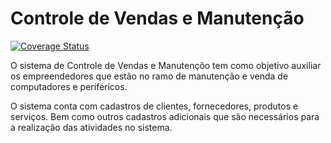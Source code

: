 Controle de Vendas e Manutenção
=======================

<a href='https://coveralls.io/r/HenriqueLacerda/ControleVendaManutencao'><img src='https://coveralls.io/repos/HenriqueLacerda/ControleVendaManutencao/badge.png' alt='Coverage Status' /></a>

O sistema de Controle de Vendas e Manutençõo tem como objetivo auxiliar os empreendedores que estão no ramo de manutenção e venda de computadores e periféricos. 

O sistema conta com cadastros de clientes, fornecedores, produtos e serviços. Bem como outros cadastros adicionais que são necessários para a realização das atividades no sistema.



